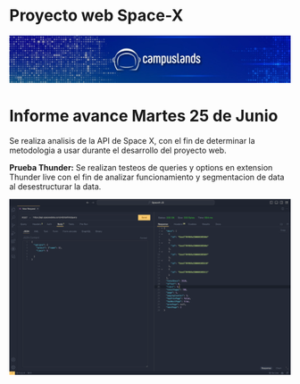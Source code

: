 # Proyecto web Space-X

<p align="center">
  <img src="/storage/img/campuslands_cover.jpeg">
</p>

# Informe avance Martes 25 de Junio

Se realiza analisis de la API de Space X, con el fin de determinar la metodologia a usar durante el desarrollo del proyecto web.

**Prueba Thunder:** Se realizan testeos de queries y options en extension Thunder live con el fin de analizar funcionamiento y segmentacion de data al desestructurar la data.

<p align="center">
  <img src="/storage/img/avance1.png">
</p>